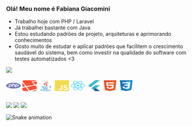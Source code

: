 ### Olá! Meu nome é Fabiana Giacomini

- Trabalho hoje com PHP / Laravel
- Já trabalhei bastante com Java
- Estou estudando padrões de projeto, arquiteturas e aprimorando conhecimentos
- Gosto muito de estudar e aplicar padrões que facilitem o crescimento saudável do sistema, bem como investir na qualidade do software com testes automatizados <3

<div>
  <img height="180em" src="https://github-readme-stats.vercel.app/api/top-langs/?username=fabygiacomini&layout=compact&langs_count=7&theme=dracula"/>
</div>
<div style="display: inline_block"><br>
  <img align="center" alt="Faby-PHP". height="30" width="40" src="https://raw.githubusercontent.com/devicons/devicon/master/icons/php/php-plain.svg">
  <img align="center" alt="Faby-Laravel". height="30" width="40" src="https://raw.githubusercontent.com/devicons/devicon/master/icons/laravel/laravel-plain.svg">
  <img align="center" alt="Faby-HTML" height="30" width="40" src="https://raw.githubusercontent.com/devicons/devicon/master/icons/java/java-original.svg">
  <img align="center" alt="Faby-Js" height="30" width="40" src="https://raw.githubusercontent.com/devicons/devicon/master/icons/javascript/javascript-plain.svg">
  <img align="center" alt="Faby-React" height="30" width="40" src="https://raw.githubusercontent.com/devicons/devicon/master/icons/react/react-original.svg">
  <img align="center" alt="Faby-HTML" height="30" width="40" src="https://raw.githubusercontent.com/devicons/devicon/master/icons/flutter/flutter-original.svg">
  <img align="center" alt="Faby-HTML" height="30" width="40" src="https://raw.githubusercontent.com/devicons/devicon/master/icons/html5/html5-original.svg">
  <img align="center" alt="Faby-CSS" height="30" width="40" src="https://raw.githubusercontent.com/devicons/devicon/master/icons/css3/css3-original.svg">
</div>
  
  ##
 
<div>
  <a href="https://www.linkedin.com/in/fabianagiacomini/" target="_blank"><img src="https://img.shields.io/badge/-LinkedIn-%230077B5?style=for-the-badge&logo=linkedin&logoColor=white" target="_blank"></a> 
  <a href = "mailto:fabiana-giacomini@outlook.com"><img src="https://img.shields.io/badge/Microsoft_Outlook-0078D4?style=for-the-badge&logo=microsoft-outlook&logoColor=white" target="_blank"></a>
  <a href="https://www.instagram.com/fabygiacomini" target="_blank"><img src="https://img.shields.io/badge/-Instagram-%23E4405F?style=for-the-badge&logo=instagram&logoColor=white" target="_blank"></a>

 
  ![Snake animation](https://github.com/fabygiacomini/fabygiacomini/blob/output/github-contribution-grid-snake.svg)
 
</div>

